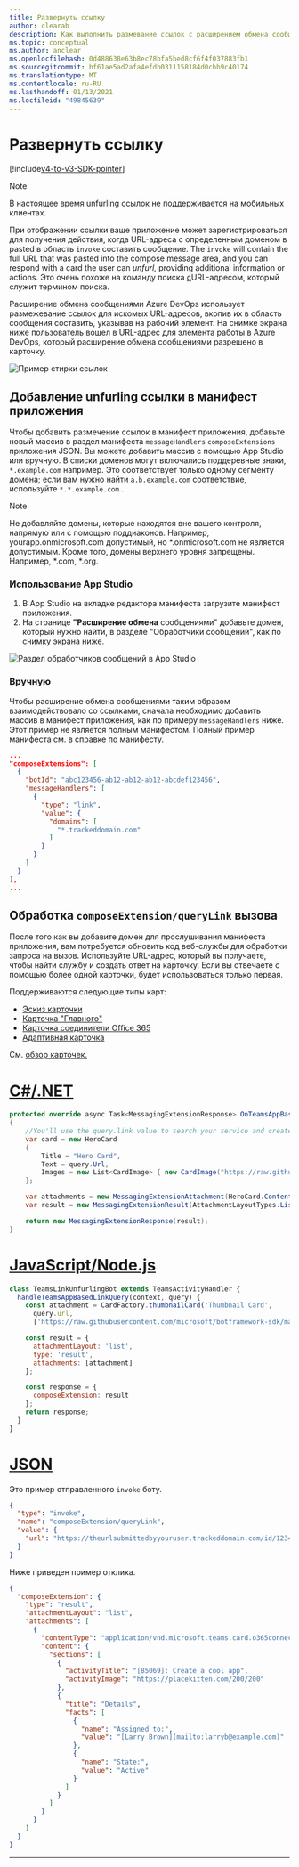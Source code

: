 ```yaml
---
title: Развернуть ссылку
author: clearab
description: Как выполнить размевание ссылок с расширением обмена сообщениями в приложении Microsoft Teams.
ms.topic: conceptual
ms.author: anclear
ms.openlocfilehash: 0d488638e63b8ec78bfa5bed8cf6f4f037883fb1
ms.sourcegitcommit: bf61ae5ad2afa4efdb0311158184d0cbb9c40174
ms.translationtype: MT
ms.contentlocale: ru-RU
ms.lasthandoff: 01/13/2021
ms.locfileid: "49845639"
---
```

# <a name="link-unfurling"></a>Развернуть ссылку

[!include[v4-to-v3-SDK-pointer](~/includes/v4-to-v3-pointer-me.md)]

> [!NOTE]
> В настоящее время unfurling ссылок не поддерживается на мобильных клиентах.

При отображении ссылки ваше приложение может зарегистрироваться для получения действия, когда URL-адреса с определенным доменом в pasted в область `invoke` составить сообщение. The `invoke` will contain the full URL that was pasted into the compose message area, and you can respond with a card the user can *unfurl,* providing additional information or actions. Это очень похоже на команду поиска [с](~/messaging-extensions/how-to/search-commands/define-search-command.md)URL-адресом, который служит термином поиска.

Расширение обмена сообщениями Azure DevOps использует размежевание ссылок для искомых URL-адресов, вкопив их в область сообщения составить, указывав на рабочий элемент. На снимке экрана ниже пользователь вошел в URL-адрес для элемента работы в Azure DevOps, который расширение обмена сообщениями разрешено в карточку.

![Пример стирки ссылок](~/assets/images/compose-extensions/messagingextensions_linkunfurling.png)

## <a name="add-link-unfurling-to-your-app-manifest"></a>Добавление unfurling ссылки в манифест приложения

 Чтобы добавить размечение ссылок в манифест приложения, добавьте новый массив в раздел манифеста `messageHandlers` `composeExtensions` приложения JSON. Вы можете добавить массив с помощью App Studio или вручную. В списки доменов могут включались поддеревные знаки, `*.example.com` например. Это соответствует только одному сегменту домена; если вам нужно найти `a.b.example.com` соответствие, используйте `*.*.example.com` .

> [!NOTE]
> Не добавляйте домены, которые находятся вне вашего контроля, напрямую или с помощью поддиаконов. Например, yourapp.onmicrosoft.com допустимый, но *.onmicrosoft.com не является допустимым. Кроме того, домены верхнего уровня запрещены. Например, *.com, *.org.

### <a name="using-app-studio"></a>Использование App Studio

1. В App Studio на вкладке редактора манифеста загрузите манифест приложения.
1. На странице **"Расширение обмена** сообщениями" добавьте домен,  который нужно найти, в разделе "Обработчики сообщений", как по снимку экрана ниже.

![Раздел обработчиков сообщений в App Studio](~/assets/images/link-unfurling.png)

### <a name="manually"></a>Вручную

Чтобы расширение обмена сообщениями таким образом взаимодействовало со ссылками, сначала необходимо добавить массив в манифест приложения, как по примеру `messageHandlers` ниже. Этот пример не является полным [](~/resources/schema/manifest-schema.md) манифестом. Полный пример манифеста см. в справке по манифесту.

```json
...
"composeExtensions": [
  {
    "botId": "abc123456-ab12-ab12-ab12-abcdef123456",
    "messageHandlers": [
      {
        "type": "link",
        "value": {
          "domains": [
            "*.trackeddomain.com"
          ]
        }
      }
    ]
  }
],
...
```

## <a name="handle-the-composeextensionquerylink-invoke"></a>Обработка `composeExtension/queryLink` вызова

После того как вы добавите домен для прослушивания манифеста приложения, вам потребуется обновить код веб-службы для обработки запроса на вызов. Используйте URL-адрес, который вы получаете, чтобы найти службу и создать ответ на карточку. Если вы отвечаете с помощью более одной карточки, будет использоваться только первая.

Поддерживаются следующие типы карт:

* [Эскиз карточки](~/task-modules-and-cards/cards/cards-reference.md#thumbnail-card)
* [Карточка "Главного"](~/task-modules-and-cards/cards/cards-reference.md#hero-card)
* [Карточка соединители Office 365](~/task-modules-and-cards/cards/cards-reference.md#office-365-connector-card)
* [Адаптивная карточка](~/task-modules-and-cards/cards/cards-reference.md#adaptive-card)

См. [обзор карточек.](~/task-modules-and-cards/what-are-cards.md)

# <a name="cnet"></a>[C#/.NET](#tab/dotnet)

```csharp
protected override async Task<MessagingExtensionResponse> OnTeamsAppBasedLinkQueryAsync(ITurnContext<IInvokeActivity> turnContext, AppBasedLinkQuery query, CancellationToken cancellationToken)
{
    //You'll use the query.link value to search your service and create a card response
    var card = new HeroCard
    {
        Title = "Hero Card",
        Text = query.Url,
        Images = new List<CardImage> { new CardImage("https://raw.githubusercontent.com/microsoft/botframework-sdk/master/icon.png") },
    };

    var attachments = new MessagingExtensionAttachment(HeroCard.ContentType, null, card);
    var result = new MessagingExtensionResult(AttachmentLayoutTypes.List, "result", new[] { attachments }, null, "test unfurl");

    return new MessagingExtensionResponse(result);
}
```

# <a name="javascriptnodejs"></a>[JavaScript/Node.js](#tab/javascript)

```javascript
class TeamsLinkUnfurlingBot extends TeamsActivityHandler {
  handleTeamsAppBasedLinkQuery(context, query) {
    const attachment = CardFactory.thumbnailCard('Thumbnail Card',
      query.url,
      ['https://raw.githubusercontent.com/microsoft/botframework-sdk/master/icon.png']);

    const result = {
      attachmentLayout: 'list',
      type: 'result',
      attachments: [attachment]
    };

    const response = {
      composeExtension: result
    };
    return response;
  }
}
```

# <a name="json"></a>[JSON](#tab/json)

Это пример отправленного `invoke` боту.

```json
{
  "type": "invoke",
  "name": "composeExtension/queryLink",
  "value": {
    "url": "https://theurlsubmittedbyyouruser.trackeddomain.com/id/1234"
  }
}
```

Ниже приведен пример отклика.

```json
{
  "composeExtension": {
    "type": "result",
    "attachmentLayout": "list",
    "attachments": [
      {
        "contentType": "application/vnd.microsoft.teams.card.o365connector",
        "content": {
          "sections": [
            {
              "activityTitle": "[85069]: Create a cool app",
              "activityImage": "https://placekitten.com/200/200"
            },
            {
              "title": "Details",
              "facts": [
                {
                  "name": "Assigned to:",
                  "value": "[Larry Brown](mailto:larryb@example.com)"
                },
                {
                  "name": "State:",
                  "value": "Active"
                }
              ]
            }
          ]
        }
      }
    ]
  }
}
```

* * *
